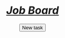 <html>
<head>
    <title>Job board</title>
</head>
<body>
   <center>
    <br><br>
    <h1><u><em>Job Board</em></u></h1>
    <form class="" action="task.html" method="post">
   <a href=""><button>New task</button></a><br><br>
   
</form>

